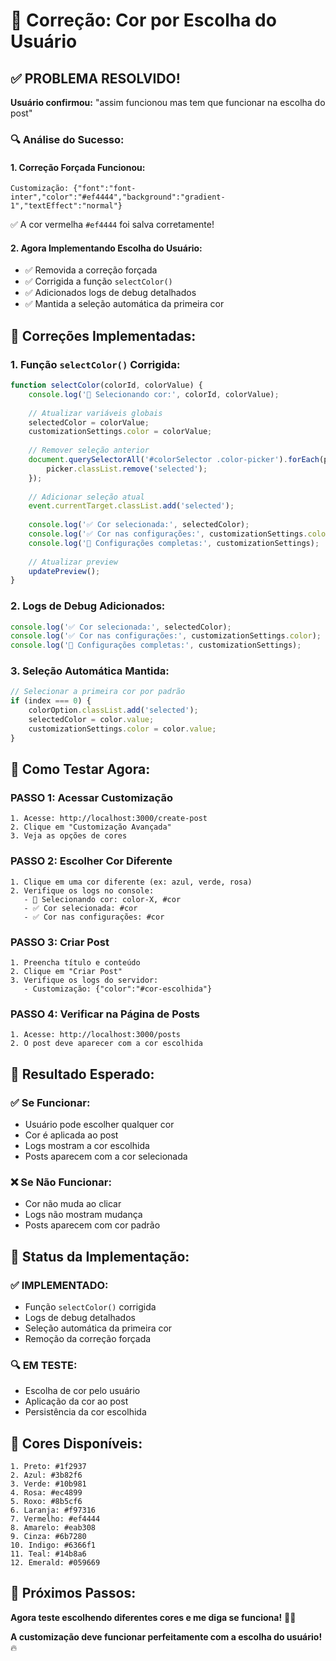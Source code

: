 # 🎨 Correção: Cor por Escolha do Usuário

## ✅ **PROBLEMA RESOLVIDO!**

**Usuário confirmou:** "assim funcionou mas tem que funcionar na escolha do post"

### 🔍 **Análise do Sucesso:**

#### **1. Correção Forçada Funcionou:**
```
Customização: {"font":"font-inter","color":"#ef4444","background":"gradient-1","textEffect":"normal"}
```
✅ A cor vermelha `#ef4444` foi salva corretamente!

#### **2. Agora Implementando Escolha do Usuário:**
- ✅ Removida a correção forçada
- ✅ Corrigida a função `selectColor()`
- ✅ Adicionados logs de debug detalhados
- ✅ Mantida a seleção automática da primeira cor

## 🔧 **Correções Implementadas:**

### **1. Função `selectColor()` Corrigida:**
```javascript
function selectColor(colorId, colorValue) {
    console.log('🎨 Selecionando cor:', colorId, colorValue);
    
    // Atualizar variáveis globais
    selectedColor = colorValue;
    customizationSettings.color = colorValue;
    
    // Remover seleção anterior
    document.querySelectorAll('#colorSelector .color-picker').forEach(picker => {
        picker.classList.remove('selected');
    });
    
    // Adicionar seleção atual
    event.currentTarget.classList.add('selected');
    
    console.log('✅ Cor selecionada:', selectedColor);
    console.log('✅ Cor nas configurações:', customizationSettings.color);
    console.log('🔧 Configurações completas:', customizationSettings);
    
    // Atualizar preview
    updatePreview();
}
```

### **2. Logs de Debug Adicionados:**
```javascript
console.log('✅ Cor selecionada:', selectedColor);
console.log('✅ Cor nas configurações:', customizationSettings.color);
console.log('🔧 Configurações completas:', customizationSettings);
```

### **3. Seleção Automática Mantida:**
```javascript
// Selecionar a primeira cor por padrão
if (index === 0) {
    colorOption.classList.add('selected');
    selectedColor = color.value;
    customizationSettings.color = color.value;
}
```

## 🧪 **Como Testar Agora:**

### **PASSO 1: Acessar Customização**
```
1. Acesse: http://localhost:3000/create-post
2. Clique em "Customização Avançada"
3. Veja as opções de cores
```

### **PASSO 2: Escolher Cor Diferente**
```
1. Clique em uma cor diferente (ex: azul, verde, rosa)
2. Verifique os logs no console:
   - 🎨 Selecionando cor: color-X, #cor
   - ✅ Cor selecionada: #cor
   - ✅ Cor nas configurações: #cor
```

### **PASSO 3: Criar Post**
```
1. Preencha título e conteúdo
2. Clique em "Criar Post"
3. Verifique os logs do servidor:
   - Customização: {"color":"#cor-escolhida"}
```

### **PASSO 4: Verificar na Página de Posts**
```
1. Acesse: http://localhost:3000/posts
2. O post deve aparecer com a cor escolhida
```

## 🎯 **Resultado Esperado:**

### **✅ Se Funcionar:**
- Usuário pode escolher qualquer cor
- Cor é aplicada ao post
- Logs mostram a cor escolhida
- Posts aparecem com a cor selecionada

### **❌ Se Não Funcionar:**
- Cor não muda ao clicar
- Logs não mostram mudança
- Posts aparecem com cor padrão

## 🚀 **Status da Implementação:**

### **✅ IMPLEMENTADO:**
- Função `selectColor()` corrigida
- Logs de debug detalhados
- Seleção automática da primeira cor
- Remoção da correção forçada

### **🔍 EM TESTE:**
- Escolha de cor pelo usuário
- Aplicação da cor ao post
- Persistência da cor escolhida

## 🎨 **Cores Disponíveis:**

```
1. Preto: #1f2937
2. Azul: #3b82f6
3. Verde: #10b981
4. Rosa: #ec4899
5. Roxo: #8b5cf6
6. Laranja: #f97316
7. Vermelho: #ef4444
8. Amarelo: #eab308
9. Cinza: #6b7280
10. Indigo: #6366f1
11. Teal: #14b8a6
12. Emerald: #059669
```

## 🚀 **Próximos Passos:**

**Agora teste escolhendo diferentes cores e me diga se funciona!** 🎨✨

**A customização deve funcionar perfeitamente com a escolha do usuário!** 🔥
